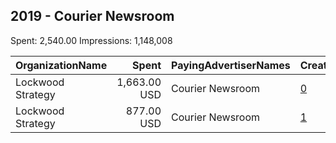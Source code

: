## 2019 - Courier Newsroom 
Spent: 2,540.00
Impressions: 1,148,008

|OrganizationName|Spent|PayingAdvertiserNames|CreativeUrls|Impressions|Genders|AgeBrackets|CountryCodes|BillingAddresses|CandidateBallotInformation|
|:---|---:|:---|:---|---:|:---|:---|:---|:---|:---|
|Lockwood Strategy|1,663.00 USD|Courier Newsroom|[0](https://www.snap.com/political-ads/asset/797561c5dae56e94d17fb39cd587566781222138c8c4de9a93bfc4927cb5041d?mediaType=mp4)|751,537||18-34|united states|"1140 3rd St. NW,Washington,20002,US"||
|Lockwood Strategy|877.00 USD|Courier Newsroom|[1](https://www.snap.com/political-ads/asset/ae1af540be3d0766791ef4998cfaf3d7149fe8ce80429c01dd8f99d2854a7c66?mediaType=mp4)|396,471||18-34|united states|"1140 3rd St. NW,Washington,20002,US"||
